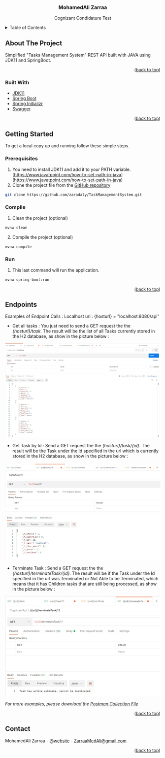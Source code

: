 <div id="top"></div>

<!-- PROJECT LOGO -->
<div align="center">
    <h3 align="center">MohamedAli Zarraa</h3>
    <p align="center">
        Cognizant Condidature Test
    </p>
</div>

<!-- TABLE OF CONTENTS -->
<details>
    <summary>Table of Contents</summary>
    <ol>
        <li>
            <a href="#compile">How to Compile</a>
        </li>
        <li>
            <a href="#run">How to Run the project</a>
        </li>
        <li>
            <a href="#endpoints">Call the Endpoints</a>
        </li>
    </ol>
</details>



<!-- ABOUT THE PROJECT -->
## About The Project

Simplified "Tasks Management System" REST API built with JAVA using JDK11 and SpringBoot.

<p align="right">(<a href="#top">back to top</a>)</p>

### Built With

* [JDK11](https://www.oracle.com/java/technologies/javase/jdk11-archive-downloads.html)
* [Spring Boot](https://spring.io/projects/spring-boot)
* [Spring Initializr](https://start.spring.io/)
* [Swagger](https://swagger.io/)

<p align="right">(<a href="#top">back to top</a>)</p>



<!-- GETTING STARTED -->
## Getting Started

To get a local copy up and running follow these simple steps.

### Prerequisites

1. You need to install JDK11 and add it to your PATH variable. [https://www.javatpoint.com/how-to-set-path-in-java](https://www.javatpoint.com/how-to-set-path-in-java)
2. Clone the project file from the [GitHub repository](https://github.com/zaradaly/TaskManagementSystem.git)

```sh
git clone https://github.com/zaradaly/TaskManagementSystem.git
```

### Compile
1. Clean the project (optional)
```sh
mvnw clean
```
2. Compile the project (optional)
```sh
mvnw compile
```


### Run
1. This last command will run the application.
```sh
mvnw spring-boot:run
```

<p align="right">(<a href="#top">back to top</a>)</p>



<!-- USAGE EXAMPLES -->
## Endpoints

Examples of Endpoint Calls :
Localhost url : {hosturl} = "localhost:8080/api"

- Get all tasks :
You just need to send a GET request the the _{hosturl}/task_.
The result will be the list of all Tasks currently stored in the H2 database, as show in the picture below : 

![GET ALL TASKS](https://github.com/zaradaly/TaskManagementSystem/blob/main/screenshots/Get_tasks.jpg)

- Get Task by Id :
Send a GET request the the _{hosturl}/task/{id}_.
The result will be the Task under the Id specified in the url which is currently stored in the H2 database, as show in the picture below : 

![GET ALL TASKS](https://github.com/zaradaly/TaskManagementSystem/blob/main/screenshots/Get_task_byId.jpg)

- Terminate Task :
Send a GET request the the _{hosturl}/terminateTask/{id}_.
The result will be if the Task under the Id specified in the url was Terminated or Not Able to be Terminated, which means that it has Children tasks that are still being processed, as show in the picture below : 

![GET ALL TASKS](https://github.com/zaradaly/TaskManagementSystem/blob/main/screenshots/Terminate_task_byId.jpg)

_For more examples, please download the [Postman Collection File](https://github.com/zaradaly/TaskManagementSystem/blob/main/postman_collection.json)_

<p align="right">(<a href="#top">back to top</a>)</p>

<!-- CONTACT -->
## Contact

MohamedAli Zarraa - [@website](https://zaradaly.com) - ZarraaMedAli@gmail.com

<p align="right">(<a href="#top">back to top</a>)</p>